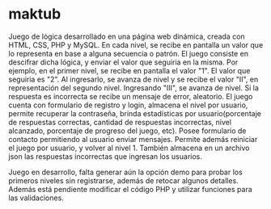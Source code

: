 # maktub
Juego de lógica desarrollado en una página web dinámica, creada con HTML, CSS, PHP y MySQL.
En cada nivel, se recibe en pantalla un valor que lo representa en base a alguna secuencia o patrón. El juego consiste en descifrar dicha lógica, y enviar el valor que seguiria en la misma.
Por ejemplo, en el primer nivel, se recibe en pantalla el valor "1". El valor que seguiria es "2". Al ingresarlo, se avanza de nivel y se recibe el valor "II", en representación del segundo nivel.
Ingresando "III", se avanza de nivel.
Si la respuesta es incorrecta se recibe un mensaje de error, aleatorio.
El juego cuenta con formulario de registro y login, almacena el nivel por usuario, permite recuperar la contraseña, brinda estadísticas por usuario(porcentaje de respuestas correctas, cantidad de respuestas incorrectas, nivel alcanzado, porcentaje de progreso del juego, etc).
Posee formulario de contacto permitiendo al usuario enviar mensajes.
Permite además reiniciar el juego por usuario, y volver al nivel 1.
También almacena en un archivo json las respuestas incorrectas que ingresan los usuarios.

Juego en desarrollo, falta generar aún la opción demo para probar los primeros niveles sin registrarse, además de retocar algunos detalles. Además está pendiente modificar el código PHP y utilizar funciones para las validaciones.


